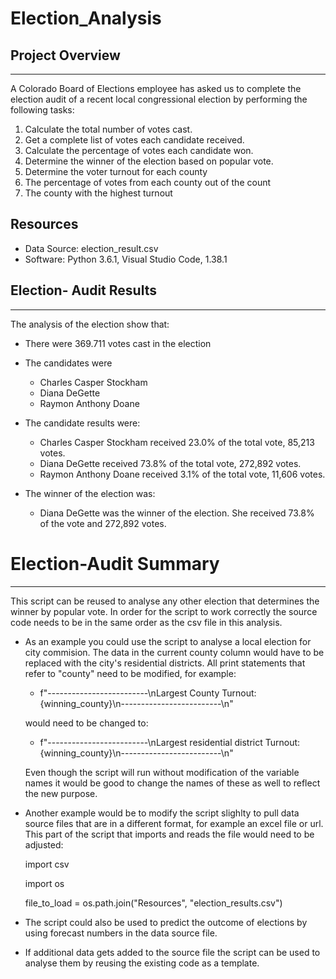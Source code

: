 # Election_Analysis

## Project Overview
***
A Colorado Board of Elections employee has asked us to complete the election audit of a recent local congressional election by performing the following tasks:

1. Calculate the total number of votes cast.
2. Get a complete list of votes each candidate received.
3. Calculate the percentage of votes each candidate won.
4. Determine the winner of the election based on popular vote.
5. Determine the voter turnout for each county
6. The percentage of votes from each county out of the count
7. The county with the highest turnout

## Resources
- Data Source: election_result.csv
- Software: Python 3.6.1, Visual Studio Code, 1.38.1


## Election- Audit Results
***
The analysis of the election show that:

- There were 369.711 votes cast in the election
- The candidates were 
    - Charles Casper Stockham
    - Diana DeGette
    - Raymon Anthony Doane
    
- The candidate results were:
    - Charles Casper Stockham received 23.0% of the total vote, 85,213 votes.
    - Diana DeGette received 73.8% of the total vote, 272,892 votes.
    - Raymon Anthony Doane received 3.1% of the total vote, 11,606 votes.
       
- The winner of the election was:

    - Diana DeGette was the winner of the election. She received 73.8% of the vote and 272,892 votes.

# Election-Audit Summary
***
This script can be reused to analyse any other election that determines the winner by popular vote. 
In order for the script to work correctly the source code needs to be in the same order as the csv file in this 
analysis. 

 - As an example you could use the script to analyse a local election for city commision.
   The data in the current county column would have to be replaced with the city's residential districts.
   All print statements that refer to "county" need to be modified, for example:
   
   - f"-------------------------\nLargest County Turnout: {winning_county}\n-------------------------\n"
  
    would need to be changed to:
  
   - f"-------------------------\nLargest residential district Turnout: {winning_county}\n-------------------------\n"
  
   Even though the script will run without modification of the variable names it would be good to change the names of these as well to reflect the new purpose. 
   
-  Another example would be to modify the script slighlty to pull data source files that are in a different format, for example an excel file or url.
   This part of the script that imports and reads the file would need to be adjusted:
  
    import csv
    
    import os

    file_to_load = os.path.join("Resources", "election_results.csv")
  
-  The script could also be used to predict the outcome of elections by using forecast numbers in the data source file. 

-  If additional data gets added to the source file the script can be used to analyse them by reusing the existing code as a template. 
   
    


